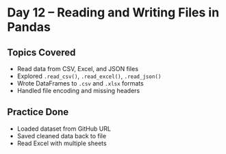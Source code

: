 #  Day 12 – Reading and Writing Files in Pandas

##  Topics Covered
- Read data from CSV, Excel, and JSON files
- Explored `.read_csv()`, `.read_excel()`, `.read_json()`
- Wrote DataFrames to `.csv` and `.xlsx` formats
- Handled file encoding and missing headers

##  Practice Done
- Loaded dataset from GitHub URL
- Saved cleaned data back to file
- Read Excel with multiple sheets

